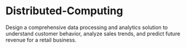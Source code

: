 # Distributed-Computing
Design a comprehensive data processing and analytics solution to understand customer behavior, analyze sales trends, and predict future revenue for a retail business.
